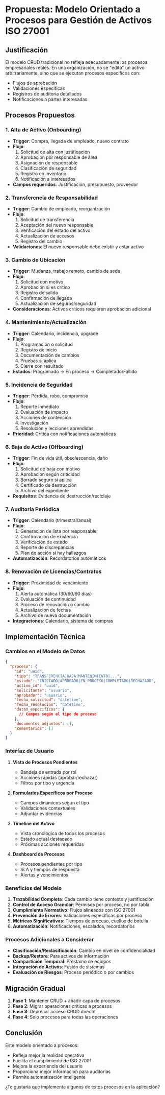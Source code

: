 # Propuesta: Modelo Orientado a Procesos para Gestión de Activos ISO 27001

## Justificación

El modelo CRUD tradicional no refleja adecuadamente los procesos empresariales reales. En una organización, no se "edita" un activo arbitrariamente, sino que se ejecutan procesos específicos con:
- Flujos de aprobación
- Validaciones específicas
- Registros de auditoría detallados
- Notificaciones a partes interesadas

## Procesos Propuestos

### 1. **Alta de Activo** (Onboarding)
- **Trigger**: Compra, llegada de empleado, nuevo contrato
- **Flujo**:
  1. Solicitud de alta con justificación
  2. Aprobación por responsable de área
  3. Asignación de responsable
  4. Clasificación de seguridad
  5. Registro en inventario
  6. Notificación a interesados
- **Campos requeridos**: Justificación, presupuesto, proveedor

### 2. **Transferencia de Responsabilidad**
- **Trigger**: Cambio de empleado, reorganización
- **Flujo**:
  1. Solicitud de transferencia
  2. Aceptación del nuevo responsable
  3. Verificación del estado del activo
  4. Actualización de accesos
  5. Registro del cambio
- **Validaciones**: El nuevo responsable debe existir y estar activo

### 3. **Cambio de Ubicación**
- **Trigger**: Mudanza, trabajo remoto, cambio de sede
- **Flujo**:
  1. Solicitud con motivo
  2. Aprobación si es crítico
  3. Registro de salida
  4. Confirmación de llegada
  5. Actualización de seguros/seguridad
- **Consideraciones**: Activos críticos requieren aprobación adicional

### 4. **Mantenimiento/Actualización**
- **Trigger**: Calendario, incidencia, upgrade
- **Flujo**:
  1. Programación o solicitud
  2. Registro de inicio
  3. Documentación de cambios
  4. Pruebas si aplica
  5. Cierre con resultado
- **Estados**: Programado → En proceso → Completado/Fallido

### 5. **Incidencia de Seguridad**
- **Trigger**: Pérdida, robo, compromiso
- **Flujo**:
  1. Reporte inmediato
  2. Evaluación de impacto
  3. Acciones de contención
  4. Investigación
  5. Resolución y lecciones aprendidas
- **Prioridad**: Crítica con notificaciones automáticas

### 6. **Baja de Activo** (Offboarding)
- **Trigger**: Fin de vida útil, obsolescencia, daño
- **Flujo**:
  1. Solicitud de baja con motivo
  2. Aprobación según criticidad
  3. Borrado seguro si aplica
  4. Certificado de destrucción
  5. Archivo del expediente
- **Requisitos**: Evidencia de destrucción/reciclaje

### 7. **Auditoría Periódica**
- **Trigger**: Calendario (trimestral/anual)
- **Flujo**:
  1. Generación de lista por responsable
  2. Confirmación de existencia
  3. Verificación de estado
  4. Reporte de discrepancias
  5. Plan de acción si hay hallazgos
- **Automatización**: Recordatorios automáticos

### 8. **Renovación de Licencias/Contratos**
- **Trigger**: Proximidad de vencimiento
- **Flujo**:
  1. Alerta automática (30/60/90 días)
  2. Evaluación de continuidad
  3. Proceso de renovación o cambio
  4. Actualización de fechas
  5. Archivo de nueva documentación
- **Integraciones**: Calendario, sistema de compras

## Implementación Técnica

### Cambios en el Modelo de Datos

```json
{
  "proceso": {
    "id": "uuid",
    "tipo": "TRANSFERENCIA|BAJA|MANTENIMIENTO|...",
    "estado": "INICIADO|APROBADO|EN_PROCESO|COMPLETADO|RECHAZADO",
    "activo_id": "uuid",
    "solicitante": "usuario",
    "aprobador": "usuario",
    "fecha_solicitud": "datetime",
    "fecha_resolucion": "datetime",
    "datos_especificos": {
      // Campos según el tipo de proceso
    },
    "documentos_adjuntos": [],
    "comentarios": []
  }
}
```

### Interfaz de Usuario

1. **Vista de Procesos Pendientes**
   - Bandeja de entrada por rol
   - Acciones rápidas (aprobar/rechazar)
   - Filtros por tipo y urgencia

2. **Formularios Específicos por Proceso**
   - Campos dinámicos según el tipo
   - Validaciones contextuales
   - Adjuntar evidencias

3. **Timeline del Activo**
   - Vista cronológica de todos los procesos
   - Estado actual destacado
   - Próximas acciones requeridas

4. **Dashboard de Procesos**
   - Procesos pendientes por tipo
   - SLA y tiempos de respuesta
   - Alertas y vencimientos

### Beneficios del Modelo

1. **Trazabilidad Completa**: Cada cambio tiene contexto y justificación
2. **Control de Acceso Granular**: Permisos por proceso, no por tabla
3. **Cumplimiento Normativo**: Flujos alineados con ISO 27001
4. **Prevención de Errores**: Validaciones específicas por proceso
5. **Métricas Significativas**: Tiempos de proceso, cuellos de botella
6. **Automatización**: Notificaciones, escalados, recordatorios

### Procesos Adicionales a Considerar

- **Clasificación/Reclasificación**: Cambio en nivel de confidencialidad
- **Backup/Restore**: Para activos de información
- **Compartición Temporal**: Préstamo de equipos
- **Integración de Activos**: Fusión de sistemas
- **Evaluación de Riesgos**: Proceso periódico o por cambios

## Migración Gradual

1. **Fase 1**: Mantener CRUD + añadir capa de procesos
2. **Fase 2**: Migrar operaciones críticas a procesos
3. **Fase 3**: Deprecar acceso CRUD directo
4. **Fase 4**: Solo procesos para todas las operaciones

## Conclusión

Este modelo orientado a procesos:
- Refleja mejor la realidad operativa
- Facilita el cumplimiento de ISO 27001
- Mejora la experiencia del usuario
- Proporciona mejor información para auditorías
- Permite automatización inteligente

¿Te gustaría que implemente algunos de estos procesos en la aplicación?